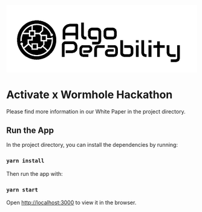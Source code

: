 ![](./public/images/Logoalgo.png)

# Activate x Wormhole Hackathon
Please find more information in our White Paper in the project directory.

## Run the App
In the project directory, you can install the dependencies by running:
### `yarn install`

Then run the app with:
### `yarn start`

Open [http://localhost:3000](http://localhost:3000) to view it in the browser.

